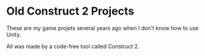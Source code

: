 # Old Construct 2 Projects

These are my game projets several years ago when I don't know how to use Unity. 

All was made by a code-free tool called Construct 2.
